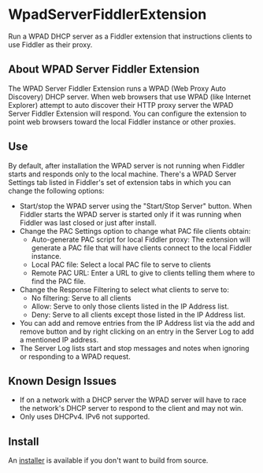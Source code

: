 # WpadServerFiddlerExtension
Run a WPAD DHCP server as a Fiddler extension that instructions clients to use Fiddler as their proxy.

## About WPAD Server Fiddler Extension
The WPAD Server Fiddler Extension runs a WPAD (Web Proxy Auto Discovery) DHCP server.  When web browsers that use WPAD (like Internet Explorer) attempt to auto discover their HTTP proxy server the WPAD Server Fiddler Extension will respond.  You can configure the extension to point web browsers toward the local Fiddler instance or other proxies.

## Use
By default, after installation the WPAD server is not running when Fiddler starts and responds only to the local machine.  There's a WPAD Server Settings tab listed in Fiddler's set of extension  tabs in which you can change the following options:
* Start/stop the WPAD server using the "Start/Stop Server" button.  When Fiddler starts the WPAD server is started only if it was running when Fiddler was last closed or just after install.
* Change the PAC Settings option to change what PAC file clients obtain:
  * Auto-generate PAC script for local Fiddler proxy: The extension will generate a PAC file that will have clients connect to the local Fiddler instance.
  * Local PAC file: Select a local PAC file to serve to clients
  * Remote PAC URL: Enter a URL to give to clients telling them where to find the PAC file.
* Change the Response Filtering to select what clients to serve to:
  * No filtering: Serve to all clients
  * Allow: Serve to only those clients listed in the IP Address list.
  * Deny: Serve to all clients except those listed in the IP Address list.
* You can add and remove entries from the IP Address list via the add and remove button and by right clicking on an entry in the Server Log to add a mentioned IP address.
* The Server Log lists start and stop messages and notes when ignoring or responding to a WPAD request.
    
## Known Design Issues 
* If on a network with a DHCP server the WPAD server will have to race the network's DHCP server to respond to the client and may not win.
* Only uses DHCPv4. IPv6 not supported.

## Install
An [installer](https://deletethis.net/dave/wpadserverfiddlerextension/WpadServerFiddlerExtension.exe) is available if you don't want to build from source.
